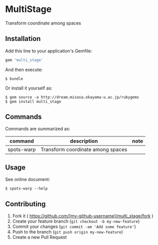 # MultiStage

Transform coordinate among spaces

## Installation

Add this line to your application's Gemfile:

```ruby
gem 'multi_stage'
```

And then execute:

    $ bundle

Or install it yourself as:

    $ gem source -a http://dream.misasa.okayama-u.ac.jp/rubygems
    $ gem install multi_stage

## Commands

Commands are summarized as:

| command     | description                       | note  |
| ----------- | --------------------------------- | ----- |
| spots-warp  | Transform coordinate among spaces |       |

## Usage

See online document:

    $ spots-warp --help

## Contributing

1. Fork it ( https://github.com/[my-github-username]/multi_stage/fork )
2. Create your feature branch (`git checkout -b my-new-feature`)
3. Commit your changes (`git commit -am 'Add some feature'`)
4. Push to the branch (`git push origin my-new-feature`)
5. Create a new Pull Request